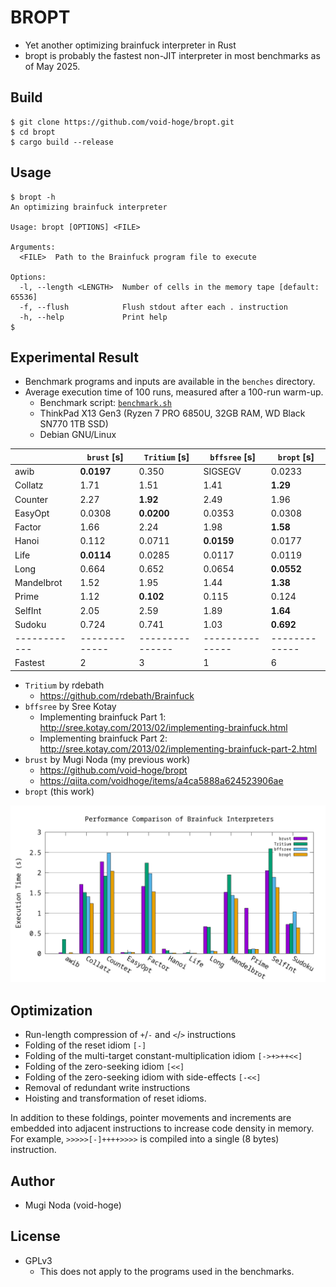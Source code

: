 # BROPT
- Yet another optimizing brainfuck interpreter in Rust
- bropt is probably the fastest non-JIT interpreter in most benchmarks as of May 2025.

## Build
```shellsession
$ git clone https://github.com/void-hoge/bropt.git
$ cd bropt
$ cargo build --release
```

## Usage
```shellsession
$ bropt -h
An optimizing brainfuck interpreter

Usage: bropt [OPTIONS] <FILE>

Arguments:
  <FILE>  Path to the Brainfuck program file to execute

Options:
  -l, --length <LENGTH>  Number of cells in the memory tape [default: 65536]
  -f, --flush            Flush stdout after each . instruction
  -h, --help             Print help
$
```

## Experimental Result

- Benchmark programs and inputs are available in the `benches` directory.
- Average execution time of 100 runs, measured after a 100-run warm-up.
  - Benchmark script: [`benchmark.sh`](./benchmark.sh)
  - ThinkPad X13 Gen3 (Ryzen 7 PRO 6850U, 32GB RAM, WD Black SN770 1TB SSD)
  - Debian GNU/Linux

|            | `brust` [s] | `Tritium` [s] | `bffsree` [s] | `bropt` [s] |
|------------|-------------|---------------|---------------|-------------|
| awib       | **0.0197**  | 0.350         | SIGSEGV       | 0.0233      |
| Collatz    | 1.71        | 1.51          | 1.41          | **1.29**    |
| Counter    | 2.27        | **1.92**      | 2.49          | 1.96        |
| EasyOpt    | 0.0308      | **0.0200**    | 0.0353        | 0.0308      |
| Factor     | 1.66        | 2.24          | 1.98          | **1.58**    |
| Hanoi      | 0.112       | 0.0711        | **0.0159**    | 0.0177      |
| Life       | **0.0114**  | 0.0285        | 0.0117        | 0.0119      |
| Long       | 0.664       | 0.652         | 0.0654        | **0.0552**  |
| Mandelbrot | 1.52        | 1.95          | 1.44          | **1.38**    |
| Prime      | 1.12        | **0.102**     | 0.115         | 0.124       |
| SelfInt    | 2.05        | 2.59          | 1.89          | **1.64**    |
| Sudoku     | 0.724       | 0.741         | 1.03          | **0.692**   |
|------------|-------------|---------------|---------------|-------------|
| Fastest    | 2           | 3             | 1             | 6           |

- `Tritium` by rdebath
  - https://github.com/rdebath/Brainfuck
- `bffsree` by Sree Kotay 
  - Implementing brainfuck Part 1: http://sree.kotay.com/2013/02/implementing-brainfuck.html 
  - Implementing brainfuck Part 2: http://sree.kotay.com/2013/02/implementing-brainfuck-part-2.html
- `brust` by Mugi Noda (my previous work)
  - https://github.com/void-hoge/bropt
  - https://qiita.com/voidhoge/items/a4ca5888a624523906ae
- `bropt` (this work)

![result/bfi_comp.png](./result/bfi_comp.png)

## Optimization
- Run-length compression of `+`/`-` and `<`/`>` instructions
- Folding of the reset idiom `[-]`
- Folding of the multi-target constant-multiplication idiom `[->+>++<<]`
- Folding of the zero-seeking idiom `[<<]`
- Folding of the zero-seeking idiom with side-effects `[-<<]`
- Removal of redundant write instructions
- Hoisting and transformation of reset idioms.

In addition to these foldings, pointer movements and increments are embedded into adjacent instructions to increase code density in memory.
For example, `>>>>>[-]++++>>>>` is compiled into a single (8 bytes) instruction.

## Author
- Mugi Noda (void-hoge)

## License
- GPLv3
  - This does not apply to the programs used in the benchmarks.
